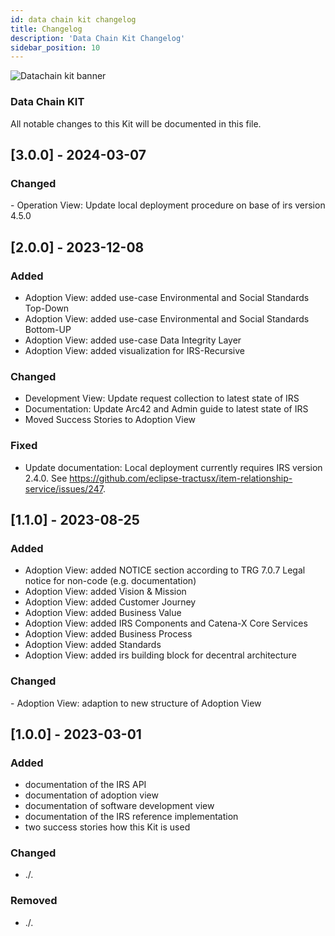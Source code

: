 ```yaml
---
id: data chain kit changelog
title: Changelog
description: 'Data Chain Kit Changelog'
sidebar_position: 10
---
```


![Datachain kit banner](@site/static/img/DataChainKitIcon.png)

### Data Chain KIT

All notable changes to this Kit will be documented in this file.

## [3.0.0] - 2024-03-07

<h3>Changed</h3>
- Operation View: Update local deployment procedure on base of irs version 4.5.0

## [2.0.0] - 2023-12-08

<h3>Added</h3>

- Adoption View: added use-case Environmental and Social Standards Top-Down
- Adoption View: added use-case Environmental and Social Standards Bottom-UP
- Adoption View: added use-case Data Integrity Layer
- Adoption View: added visualization for IRS-Recursive

<h3>Changed</h3>

- Development View: Update request collection to latest state of IRS
- Documentation: Update Arc42 and Admin guide to latest state of IRS
- Moved Success Stories to Adoption View

<h3>Fixed</h3>

- Update documentation: Local deployment currently requires IRS version 2.4.0. See <https://github.com/eclipse-tractusx/item-relationship-service/issues/247>.

## [1.1.0] - 2023-08-25

<h3>Added</h3>

- Adoption View: added NOTICE section according to TRG 7.0.7 Legal notice for non-code (e.g. documentation)
- Adoption View: added Vision &amp; Mission
- Adoption View: added Customer Journey
- Adoption View: added Business Value
- Adoption View: added IRS Components and Catena-X Core Services
- Adoption View: added Business Process
- Adoption View: added Standards
- Adoption View: added irs building block for decentral architecture

<h3>Changed</h3>
- Adoption View: adaption to new structure of Adoption View

## [1.0.0] - 2023-03-01

<h3>Added</h3>

- documentation of the IRS API
- documentation of adoption view
- documentation of software development view
- documentation of the IRS reference implementation
- two success stories how this Kit is used

<h3>Changed</h3>

- ./.

<h3>Removed</h3>

- ./.
